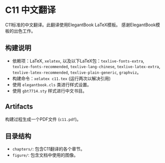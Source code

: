# C11 中文翻译

C11标准的中文翻译。此翻译使用ElegantBook LaTeX模板。 感谢ElegantBook模板的出色工作。

## 构建说明

*   依赖项：LaTeX, `xelatex`, 以及以下LaTeX包：`texlive-fonts-extra`, `texlive-fonts-recommended`, `texlive-lang-chinese`, `texlive-latex-extra`, `texlive-latex-recommended`, `texlive-plain-generic`, `graphviz`。
*   构建命令：`xelatex c11.tex` (运行两次以解决引用)
*   使用 `elegantbook.cls` 类进行样式设置。
*   使用 `gbt7714.sty` 样式进行中文书目。

## Artifacts

构建过程生成一个PDF文件 (`c11.pdf`)。

## 目录结构

*   `chapters/`: 包含C11翻译的各个章节。
*   `figure/`: 包含文档中使用的图像。

